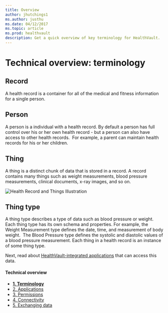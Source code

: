 ```yaml
---
title: Overview
author: jhutchings1
ms.author: justhu
ms.date: 04/12/2017
ms.topic: article
ms.prod: healthvault
description: Get a quick overview of key terminology for HealthVault. 
---
```


Technical overview: terminology
===============================

Record
------

A health record is a container for all of the medical and fitness information for a single person.

Person
------

A person is a individual with a health record. By default a person has full control over his or her own health record - but a person can also have access to other health records.  For example, a parent can maintain health records for his or her children.

Thing
-----

A thing is a distinct chunk of data that is stored in a record. A record contains many things such as weight measurements, blood pressure measurements, clinical documents, x-ray images, and so on.

<img src="https://i-msdn.sec.s-msft.com/dynimg/IC749786.png" title="Health Record and Things Illustration" alt="Health Record and Things Illustration" id="Health Record" />

Thing type
----------

A thing type describes a type of data such as blood pressure or weight. Each thing type has its own schema and properties. For example, the Weight Measurement type defines the date, time, and measurement of body weight.  The Blood Pressure type defines the systolic and diastolic values of a blood pressure measurement. Each thing in a health record is an instance of some thing type.

Next, read about <a href="technical-overview-applications" id="Introduction_14104_18">HealthVault-integrated applications</a> that can access this data.

<span id="singleColInThreeColLayout"></span>

#### Technical overview

-   <a href="/healthvault/introduction/technical-overview" id="RightRailLinkListSection_14104_13"><strong>1. Terminology</strong></a>
-   <a href="/healthvault/introduction/technical-overview-applications" id="RightRailLinkListSection_14104_19">2. Applications</a>
-   <a href="/healthvault/introduction/technical-overview-permissions" id="RightRailLinkListSection_14104_14">3. Permissions</a>
-   <a href="/healthvault/introduction/technical-overview-connectivity" id="RightRailLinkListSection_14104_15">4. Connectivity</a>
-   <a href="/healthvault/introduction/technical-overview-exchanging-data" id="RightRailLinkListSection_14104_16">5. Exchanging data</a>


